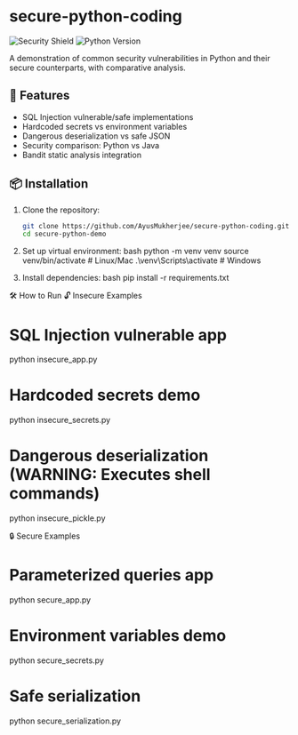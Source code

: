 # secure-python-coding

![Security Shield](https://img.shields.io/badge/Security-Level_Orange-red) 
![Python Version](https://img.shields.io/badge/Python-3.8%2B-blue)

A demonstration of common security vulnerabilities in Python and their secure counterparts, with comparative analysis.

## 🚀 Features

- SQL Injection vulnerable/safe implementations
- Hardcoded secrets vs environment variables
- Dangerous deserialization vs safe JSON
- Security comparison: Python vs Java
- Bandit static analysis integration

## 📦 Installation

1. Clone the repository:
   ```bash
   git clone https://github.com/AyusMukherjee/secure-python-coding.git
   cd secure-python-demo
2. Set up virtual environment:
   bash
   python -m venv venv
   source venv/bin/activate  # Linux/Mac
   .\venv\Scripts\activate   # Windows

3. Install dependencies:
   bash
   pip install -r requirements.txt

🛠️ How to Run
🔓 Insecure Examples

# SQL Injection vulnerable app
python insecure_app.py

# Hardcoded secrets demo
python insecure_secrets.py

# Dangerous deserialization (WARNING: Executes shell commands)
python insecure_pickle.py

🔒 Secure Examples

# Parameterized queries app
python secure_app.py

# Environment variables demo
python secure_secrets.py

# Safe serialization
python secure_serialization.py
